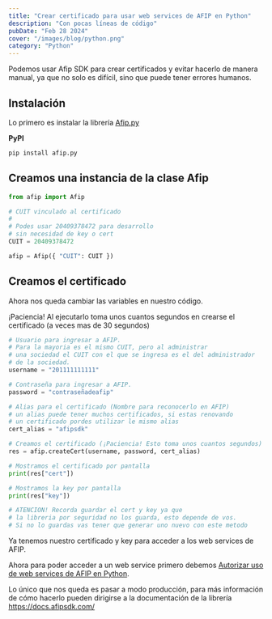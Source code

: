```yaml
---
title: "Crear certificado para usar web services de AFIP en Python"
description: "Con pocas líneas de código"
pubDate: "Feb 28 2024"
cover: "/images/blog/python.png"
category: "Python"
---
```


Podemos usar Afip SDK para crear certificados y evitar hacerlo de manera manual, ya que no solo es difícil, sino que puede tener errores humanos.

## Instalación

Lo primero es instalar la librería [Afip.py](https://github.com/AfipSDK/afip.py)

**PyPI**

```bash
pip install afip.py
```

## Creamos una instancia de la clase Afip

```python
from afip import Afip

# CUIT vinculado al certificado
#
# Podes usar 20409378472 para desarrollo
# sin necesidad de key o cert
CUIT = 20409378472

afip = Afip({ "CUIT": CUIT })
```

## Creamos el certificado

Ahora nos queda cambiar las variables en nuestro código.

¡Paciencia! Al ejecutarlo toma unos cuantos segundos en crearse el certificado (a veces mas de 30 segundos)

```python
# Usuario para ingresar a AFIP.
# Para la mayoria es el mismo CUIT, pero al administrar
# una sociedad el CUIT con el que se ingresa es el del administrador
# de la sociedad.
username = "201111111111"

# Contraseña para ingresar a AFIP.
password = "contraseñadeafip"

# Alias para el certificado (Nombre para reconocerlo en AFIP)
# un alias puede tener muchos certificados, si estas renovando
# un certificado pordes utilizar le mismo alias
cert_alias = "afipsdk"

# Creamos el certificado (¡Paciencia! Esto toma unos cuantos segundos)
res = afip.createCert(username, password, cert_alias)

# Mostramos el certificado por pantalla
print(res["cert"])

# Mostramos la key por pantalla
print(res["key"])

# ATENCION! Recorda guardar el cert y key ya que 
# la libreria por seguridad no los guarda, esto depende de vos.
# Si no lo guardas vas tener que generar uno nuevo con este metodo
```

Ya tenemos nuestro certificado y key para acceder a los web services de AFIP. 

Ahora para poder acceder a un web service primero debemos [Autorizar uso de web services de AFIP en Python](/blog/autorizar-uso-de-web-services-de-afip-en-python/).


Lo único que nos queda es pasar a modo producción, para más información de cómo hacerlo pueden dirigirse a la documentación de la librería https://docs.afipsdk.com/